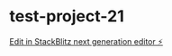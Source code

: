 # test-project-21

[Edit in StackBlitz next generation editor ⚡️](https://stackblitz.com/~/github.com/Martin-koder1/test-project-21)